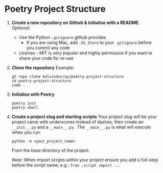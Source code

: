 # Poetry Project Structure
1. **Create a new repository on Github & initialise with a README.**
    *Optional*:
    - Use the Python ```.gitignore``` github provides
      - If you are using Mac, add ```.DS_Store``` to your ```.gitignore``` before
        you commit any code
    - License - MIT is very popular and highly permissive if you want to share
      your code for re-use  

2. **Clone the repository**
    Example:
    ```
    gh repo clone kelvinducray/poetry-project-structure
    cd poetry-project-structure
    code .
    ```  

3. **Initialise with Poetry**
    ```
    poetry init
    poetry shell
    ```  

4. **Create a project slug and starting scripts**
    Your project slug will be your project name with underscores
    instead of dashes, then create an ```__init__.py``` and a ```__main__.py.```
    The ```__main__.py``` is what will execute when you run:
    ```
    python -m <your_project_name>
    ```
    From the base directory of the project.  

    *Note*: When import scripts within your project ensure you add a full-stop
    before the script name, e.g.:
    ```from .script import ...```
